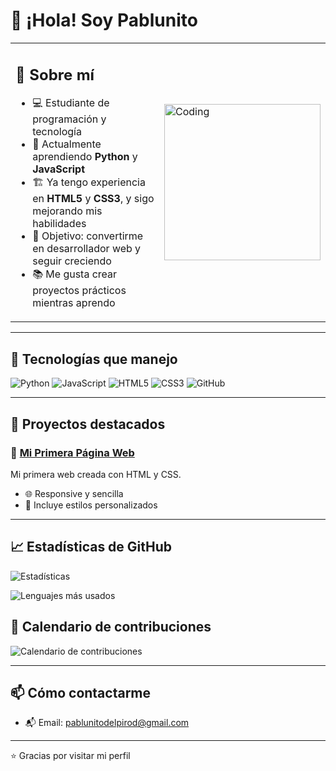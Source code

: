 # 👋 ¡Hola! Soy Pablunito

<table>
  <tr>
    <td>

## 🚀 Sobre mí

- 💻 Estudiante de programación y tecnología  
- 🌱 Actualmente aprendiendo **Python** y **JavaScript**  
- 🏗️ Ya tengo experiencia en **HTML5** y **CSS3**, y sigo mejorando mis habilidades  
- 🎯 Objetivo: convertirme en desarrollador web y seguir creciendo  
- 📚 Me gusta crear proyectos prácticos mientras aprendo  

</td>
<td>
  <img src="https://media.giphy.com/media/L1R1tvI9svkIWwpVYr/giphy.gif" alt="Coding" width="250">
</td>
  </tr>
</table>

---

## 🔧 Tecnologías que manejo

![Python](https://img.shields.io/badge/Python-3776AB?style=for-the-badge&logo=python&logoColor=white)
![JavaScript](https://img.shields.io/badge/JavaScript-F7DF1E?style=for-the-badge&logo=javascript&logoColor=black)
![HTML5](https://img.shields.io/badge/HTML5-E34F26?style=for-the-badge&logo=html5&logoColor=white)
![CSS3](https://img.shields.io/badge/CSS3-1572B6?style=for-the-badge&logo=css3&logoColor=white)
![GitHub](https://img.shields.io/badge/GitHub-181717?style=for-the-badge&logo=github&logoColor=white)

---

## 📌 Proyectos destacados

### 🔹 [Mi Primera Página Web](https://github.com/Pablunito/Mi-primera-web)
Mi primera web creada con HTML y CSS.  
- 🌐 Responsive y sencilla  
- 🎨 Incluye estilos personalizados  

---

## 📈 Estadísticas de GitHub

![Estadísticas](https://github-readme-stats.vercel.app/api?username=Pablunito&show_icons=true&theme=tokyonight)

![Lenguajes más usados](https://github-readme-stats.vercel.app/api/top-langs/?username=Pablunito&layout=compact&theme=tokyonight)

## 📅 Calendario de contribuciones

![Calendario de contribuciones](https://github-profile-summary-cards.vercel.app/api/cards/productive-time?username=Pablunito&theme=tokyonight&utcOffset=2)

---

## 📫 Cómo contactarme
  
- 📬 Email: pablunitodelpirod@gmail.com 

---

⭐️ Gracias por visitar mi perfil
